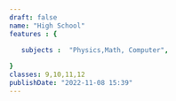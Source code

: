 ```yaml
---
draft: false
name: "High School"
features : {

   subjects :  "Physics,Math, Computer",
  
}
classes: 9,10,11,12
publishDate: "2022-11-08 15:39"
---
```

